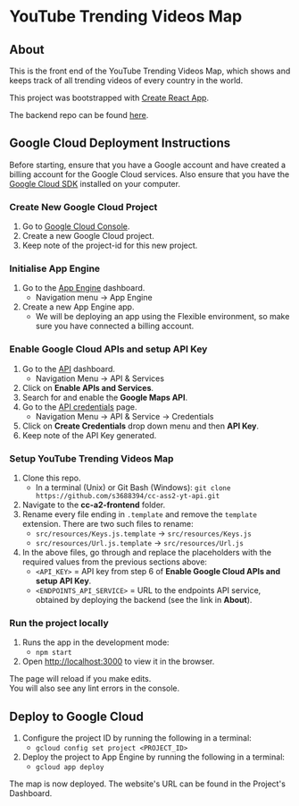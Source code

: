 # YouTube Trending Videos Map

## About
This is the front end of the YouTube Trending Videos Map, which shows and keeps track of all trending videos of every country in the world.

This project was bootstrapped with [Create React App](https://github.com/facebook/create-react-app).

The backend repo can be found [here](https://github.com/s3688394/cc-ass2-yt-api).

## Google Cloud Deployment Instructions
Before starting, ensure that you have a Google account and have created a billing account for the Google Cloud services. Also ensure that you have the [Google Cloud SDK](https://cloud.google.com/sdk/) installed on your computer.

### Create New Google Cloud Project
1. Go to [Google Cloud Console](https://console.cloud.google.com).
2. Create a new Google Cloud project.
3. Keep note of the project-id for this new project.

### Initialise App Engine
1. Go to the [App Engine](https://console.cloud.google.com/appengine) dashboard.
     - Navigation menu -> App Engine
2. Create a new App Engine app.
     - We will be deploying an app using the Flexible environment, so make sure you have connected a billing account.

### Enable Google Cloud APIs and setup API Key
1. Go to the [API](https://console.cloud.google.com/apis) dashboard.
     - Navigation Menu -> API & Services
2. Click on **Enable APIs and Services**.
3. Search for and enable the **Google Maps API**.
5. Go to the [API credentials](https://console.cloud.google.com/apis/credentials) page.
     - Navigation Menu -> API & Service -> Credentials
6. Click on **Create Credentials** drop down menu and then **API Key**.
7. Keep note of the API Key generated.

### Setup YouTube Trending Videos Map
1. Clone this repo.
    - In a terminal (Unix) or Git Bash (Windows): `git clone https://github.com/s3688394/cc-ass2-yt-api.git`
2. Navigate to the **cc-a2-frontend** folder.
3. Rename every file ending in `.template` and remove the `template` extension. There are two such files to rename:
    - `src/resources/Keys.js.template` -> `src/resources/Keys.js`
    - `src/resources/Url.js.template` -> `src/resources/Url.js`
4. In the above files, go through and replace the placeholders with the required values from the previous sections above:
    - `<API_KEY>` = API key from step 6 of **Enable Google Cloud APIs and setup API Key**.
    - `<ENDPOINTS_API_SERVICE>` = URL to the endpoints API service, obtained by deploying the backend (see the link in **About**).

### Run the project locally
1. Runs the app in the development mode:
    - `npm start`
2. Open [http://localhost:3000](http://localhost:3000) to view it in the browser.

The page will reload if you make edits.<br />
You will also see any lint errors in the console.

## Deploy to Google Cloud
1. Configure the project ID by running the following in a terminal:
    - `gcloud config set project <PROJECT_ID>`
2. Deploy the project to App Engine by running the following in a terminal:
    - `gcloud app deploy`

The map is now deployed. The website's URL can be found in the Project's Dashboard.
